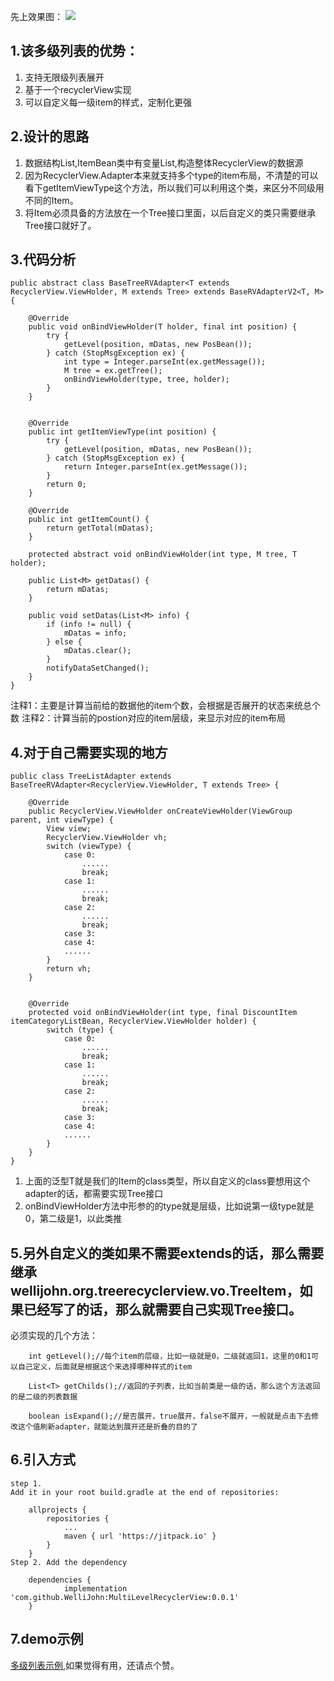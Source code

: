 先上效果图：
![](https://user-gold-cdn.xitu.io/2018/8/20/165560462c7326fe?w=282&h=500&f=gif&s=549336)
## 1.该多级列表的优势：
1. 支持无限级列表展开
2. 基于一个recyclerView实现
3. 可以自定义每一级item的样式，定制化更强

## 2.设计的思路
1. 数据结构List<ItemBean>,ItemBean类中有变量List<ItemBean>,构造整体RecyclerView的数据源
2. 因为RecyclerView.Adapter本来就支持多个type的item布局，不清楚的可以看下getItemViewType这个方法，所以我们可以利用这个类，来区分不同级用不同的Item。
3. 将Item必须具备的方法放在一个Tree接口里面，以后自定义的类只需要继承Tree接口就好了。

## 3.代码分析
```
public abstract class BaseTreeRVAdapter<T extends RecyclerView.ViewHolder, M extends Tree> extends BaseRVAdapterV2<T, M> {

    @Override
    public void onBindViewHolder(T holder, final int position) {
        try {
            getLevel(position, mDatas, new PosBean());
        } catch (StopMsgException ex) {
            int type = Integer.parseInt(ex.getMessage());
            M tree = ex.getTree();
            onBindViewHolder(type, tree, holder);
        }
    }


    @Override
    public int getItemViewType(int position) {
        try {
            getLevel(position, mDatas, new PosBean());
        } catch (StopMsgException ex) {
            return Integer.parseInt(ex.getMessage());
        }
        return 0;
    }

    @Override
    public int getItemCount() {
        return getTotal(mDatas);
    }

    protected abstract void onBindViewHolder(int type, M tree, T holder);

    public List<M> getDatas() {
        return mDatas;
    }

    public void setDatas(List<M> info) {
        if (info != null) {
            mDatas = info;
        } else {
            mDatas.clear();
        }
        notifyDataSetChanged();
    }
}

```
注释1：主要是计算当前给的数据他的item个数，会根据是否展开的状态来统总个数
注释2：计算当前的postion对应的item层级，来显示对应的item布局
## 4.对于自己需要实现的地方
```
public class TreeListAdapter extends BaseTreeRVAdapter<RecyclerView.ViewHolder, T extends Tree> {

    @Override
    public RecyclerView.ViewHolder onCreateViewHolder(ViewGroup parent, int viewType) {
        View view;
        RecyclerView.ViewHolder vh;
        switch (viewType) {
            case 0:
                ......    
                break;
            case 1:
                ......
                break;
            case 2:
                ......
                break;
            case 3:
            case 4:
            ......
        }
        return vh;
    }


    @Override
    protected void onBindViewHolder(int type, final DiscountItem itemCategoryListBean, RecyclerView.ViewHolder holder) {
        switch (type) {
            case 0:
                ......
                break;
            case 1:
                ......
                break;
            case 2:
                ......
                break;
            case 3:
            case 4:
            ......
        }
    }
}
```
1. 上面的泛型T就是我们的Item的class类型，所以自定义的class要想用这个adapter的话，都需要实现Tree接口
2. onBindViewHolder方法中形参的的type就是层级，比如说第一级type就是0，第二级是1，以此类推

## 5.另外自定义的类如果不需要extends的话，那么需要继承wellijohn.org.treerecyclerview.vo.TreeItem，如果已经写了的话，那么就需要自己实现Tree接口。
必须实现的几个方法：
```
    int getLevel();//每个item的层级，比如一级就是0，二级就返回1，这里的0和1可以自己定义，后面就是根据这个来选择哪种样式的item

    List<T> getChilds();//返回的子列表，比如当前类是一级的话，那么这个方法返回的是二级的列表数据

    boolean isExpand();//是否展开，true展开，false不展开，一般就是点击下去修改这个值刷新adapter，就能达到展开还是折叠的目的了
```

## 6.引入方式
```
step 1.
Add it in your root build.gradle at the end of repositories:

	allprojects {
		repositories {
			...
			maven { url 'https://jitpack.io' }
		}
	}
Step 2. Add the dependency

	dependencies {
	        implementation 'com.github.WelliJohn:MultiLevelRecyclerView:0.0.1'
	}
```

## 7.demo示例
[多级列表示例](https://github.com/WelliJohn/MultiLevelRecyclerView),如果觉得有用，还请点个赞。